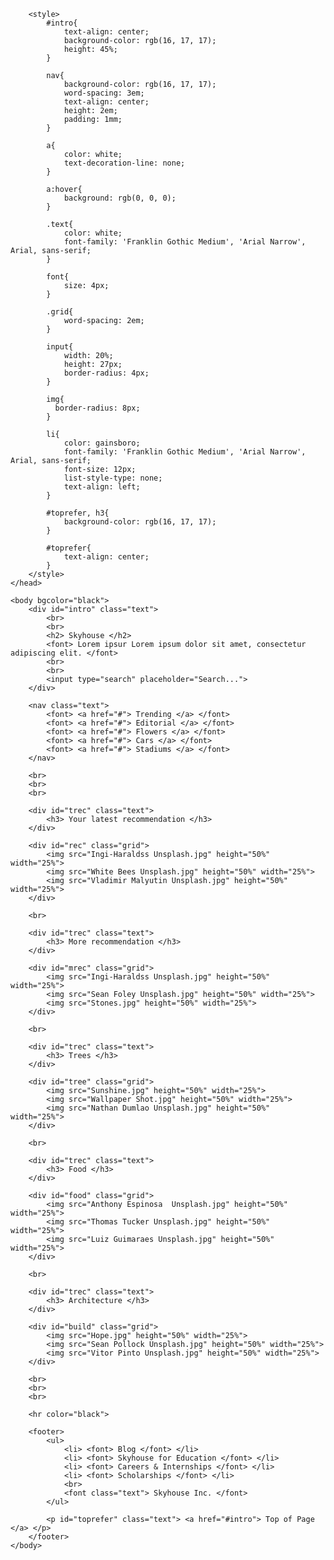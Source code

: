 <html>
    <head>
        <title>
            Adedayo Adeyanju
        </title>

        <style>
            #intro{
                text-align: center;
                background-color: rgb(16, 17, 17);
                height: 45%;
            }

            nav{
                background-color: rgb(16, 17, 17);
                word-spacing: 3em;
                text-align: center;
                height: 2em;
                padding: 1mm;
            }

            a{
                color: white;
                text-decoration-line: none;
            }

            a:hover{
                background: rgb(0, 0, 0);
            }

            .text{
                color: white;
                font-family: 'Franklin Gothic Medium', 'Arial Narrow', Arial, sans-serif;
            }

            font{
                size: 4px;
            }

            .grid{
                word-spacing: 2em;
            }

            input{
                width: 20%;
                height: 27px;
                border-radius: 4px;
            }

            img{
              border-radius: 8px;  
            }

            li{
                color: gainsboro;
                font-family: 'Franklin Gothic Medium', 'Arial Narrow', Arial, sans-serif;
                font-size: 12px;
                list-style-type: none;
                text-align: left;
            }

            #toprefer, h3{
                background-color: rgb(16, 17, 17);
            }

            #toprefer{
                text-align: center;
            }
        </style>
    </head>

    <body bgcolor="black">
        <div id="intro" class="text">
            <br>
            <br>
            <h2> Skyhouse </h2>
            <font> Lorem ipsur Lorem ipsum dolor sit amet, consectetur adipiscing elit. </font>
            <br>
            <br>
            <input type="search" placeholder="Search...">
        </div>

        <nav class="text">
            <font> <a href="#"> Trending </a> </font>
            <font> <a href="#"> Editorial </a> </font>
            <font> <a href="#"> Flowers </a> </font>
            <font> <a href="#"> Cars </a> </font>
            <font> <a href="#"> Stadiums </a> </font>
        </nav>

        <br>
        <br>
        <br>

        <div id="trec" class="text">
            <h3> Your latest recommendation </h3>
        </div>

        <div id="rec" class="grid">
            <img src="Ingi-Haraldss Unsplash.jpg" height="50%" width="25%">
            <img src="White Bees Unsplash.jpg" height="50%" width="25%">
            <img src="Vladimir Malyutin Unsplash.jpg" height="50%" width="25%">
        </div>

        <br>

        <div id="trec" class="text">
            <h3> More recommendation </h3>
        </div>

        <div id="mrec" class="grid">
            <img src="Ingi-Haraldss Unsplash.jpg" height="50%" width="25%">
            <img src="Sean Foley Unsplash.jpg" height="50%" width="25%">
            <img src="Stones.jpg" height="50%" width="25%">
        </div>

        <br>

        <div id="trec" class="text">
            <h3> Trees </h3>
        </div>

        <div id="tree" class="grid">
            <img src="Sunshine.jpg" height="50%" width="25%">
            <img src="Wallpaper Shot.jpg" height="50%" width="25%">
            <img src="Nathan Dumlao Unsplash.jpg" height="50%" width="25%">
        </div>

        <br>

        <div id="trec" class="text">
            <h3> Food </h3>
        </div>

        <div id="food" class="grid">
            <img src="Anthony Espinosa  Unsplash.jpg" height="50%" width="25%">
            <img src="Thomas Tucker Unsplash.jpg" height="50%" width="25%">
            <img src="Luiz Guimaraes Unsplash.jpg" height="50%" width="25%">
        </div>

        <br>

        <div id="trec" class="text">
            <h3> Architecture </h3>
        </div>

        <div id="build" class="grid">
            <img src="Hope.jpg" height="50%" width="25%">
            <img src="Sean Pollock Unsplash.jpg" height="50%" width="25%">
            <img src="Vitor Pinto Unsplash.jpg" height="50%" width="25%">
        </div>
        
        <br>
        <br>
        <br>

        <hr color="black">

        <footer>
            <ul>
                <li> <font> Blog </font> </li>
                <li> <font> Skyhouse for Education </font> </li>
                <li> <font> Careers & Internships </font> </li>
                <li> <font> Scholarships </font> </li>
                <br>
                <font class="text"> Skyhouse Inc. </font>
            </ul>

            <p id="toprefer" class="text"> <a href="#intro"> Top of Page </a> </p>
        </footer>
    </body>
</html>

